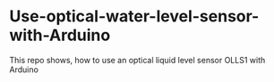 # Use-optical-water-level-sensor-with-Arduino
This repo shows, how to use an optical liquid level sensor OLLS1 with Arduino
